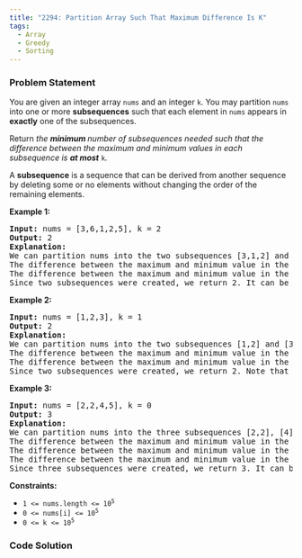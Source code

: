 ```yaml
---
title: "2294: Partition Array Such That Maximum Difference Is K"
tags:
  - Array
  - Greedy
  - Sorting
---
```

### Problem Statement

<p>You are given an integer array <code>nums</code> and an integer <code>k</code>. You may partition <code>nums</code> into one or more <strong>subsequences</strong> such that each element in <code>nums</code> appears in <strong>exactly</strong> one of the subsequences.</p>

<p>Return <em>the <strong>minimum </strong>number of subsequences needed such that the difference between the maximum and minimum values in each subsequence is <strong>at most</strong> </em><code>k</code><em>.</em></p>

<p>A <strong>subsequence</strong> is a sequence that can be derived from another sequence by deleting some or no elements without changing the order of the remaining elements.</p>


<p><strong class="example">Example 1:</strong></p>

<pre>
<strong>Input:</strong> nums = [3,6,1,2,5], k = 2
<strong>Output:</strong> 2
<strong>Explanation:</strong>
We can partition nums into the two subsequences [3,1,2] and [6,5].
The difference between the maximum and minimum value in the first subsequence is 3 - 1 = 2.
The difference between the maximum and minimum value in the second subsequence is 6 - 5 = 1.
Since two subsequences were created, we return 2. It can be shown that 2 is the minimum number of subsequences needed.
</pre>

<p><strong class="example">Example 2:</strong></p>

<pre>
<strong>Input:</strong> nums = [1,2,3], k = 1
<strong>Output:</strong> 2
<strong>Explanation:</strong>
We can partition nums into the two subsequences [1,2] and [3].
The difference between the maximum and minimum value in the first subsequence is 2 - 1 = 1.
The difference between the maximum and minimum value in the second subsequence is 3 - 3 = 0.
Since two subsequences were created, we return 2. Note that another optimal solution is to partition nums into the two subsequences [1] and [2,3].
</pre>

<p><strong class="example">Example 3:</strong></p>

<pre>
<strong>Input:</strong> nums = [2,2,4,5], k = 0
<strong>Output:</strong> 3
<strong>Explanation:</strong>
We can partition nums into the three subsequences [2,2], [4], and [5].
The difference between the maximum and minimum value in the first subsequences is 2 - 2 = 0.
The difference between the maximum and minimum value in the second subsequences is 4 - 4 = 0.
The difference between the maximum and minimum value in the third subsequences is 5 - 5 = 0.
Since three subsequences were created, we return 3. It can be shown that 3 is the minimum number of subsequences needed.
</pre>


<p><strong>Constraints:</strong></p>

<ul>
	<li><code>1 &lt;= nums.length &lt;= 10<sup>5</sup></code></li>
	<li><code>0 &lt;= nums[i] &lt;= 10<sup>5</sup></code></li>
	<li><code>0 &lt;= k &lt;= 10<sup>5</sup></code></li>
</ul>


### Code Solution

```python

```
